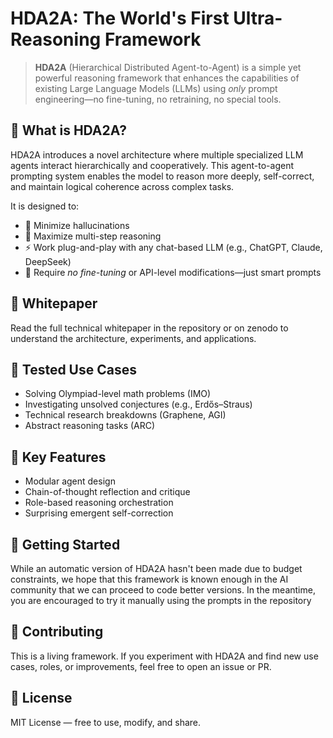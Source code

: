 # HDA2A: The World's First Ultra-Reasoning Framework

> **HDA2A** (Hierarchical Distributed Agent-to-Agent) is a simple yet powerful reasoning framework that enhances the capabilities of existing Large Language Models (LLMs) using *only* prompt engineering—no fine-tuning, no retraining, no special tools.

## 🧠 What is HDA2A?

HDA2A introduces a novel architecture where multiple specialized LLM agents interact hierarchically and cooperatively. This agent-to-agent prompting system enables the model to reason more deeply, self-correct, and maintain logical coherence across complex tasks.

It is designed to:

* 🚫 Minimize hallucinations
* 🧠 Maximize multi-step reasoning
* ⚡ Work plug-and-play with any chat-based LLM (e.g., ChatGPT, Claude, DeepSeek)
* 🔧 Require *no fine-tuning* or API-level modifications—just smart prompts

## 📄 Whitepaper

Read the full technical whitepaper in the repository or on zenodo to understand the architecture, experiments, and applications.

## 🧪 Tested Use Cases

* Solving Olympiad-level math problems (IMO)
* Investigating unsolved conjectures (e.g., Erdős–Straus)
* Technical research breakdowns (Graphene, AGI)
* Abstract reasoning tasks (ARC)

## 📌 Key Features

* Modular agent design
* Chain-of-thought reflection and critique
* Role-based reasoning orchestration
* Surprising emergent self-correction

## 🚀 Getting Started

While an automatic version of HDA2A hasn't been made due to budget constraints, we hope that this framework is known enough in the AI community that we can proceed to code better versions.
In the meantime, you are encouraged to try it manually using the prompts in the repository

## 🤝 Contributing

This is a living framework. If you experiment with HDA2A and find new use cases, roles, or improvements, feel free to open an issue or PR.

## 📢 License

MIT License — free to use, modify, and share.
